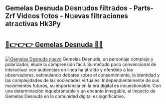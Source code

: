 ## Gemelas Desnuda D𝚎sn𝚞dos filtr𝚊dos - Parts-Zrf Vid𝚎os f𝚘tos - N𝚞evas filtr𝚊ciones atr𝚊ctivas Hk3Py

# <h2><a href="http://mbcvnoe.tromn.icu/?c=Gemelas+Desnuda">🔗👉👉👉 Gemelas Desnuda 🔗🔗</a></h2>

[![Gemelas Desnuda nuevo](https://i.imgur.com/pEAQMta.gif)](http://mbcvnoe.tromn.icu/?c=Gemelas+Desnuda)
Gemelas Desnuda, un personaje complejo y polarizador, elude la comprensión fácil. Su método poco convencional de interactuar con audiencias en línea ha atraído y ofendido a los observadores, estimulando debates sobre el consentimiento, la identidad y las complejidades de las sociedades virtuales. Independientemente de sus movimientos futuros, su importancia en la era digital es incuestionable. Con una determinación inquebrantable y un encanto innegable, el impacto de Gemelas Desnuda en la comunidad digital es significativo.
